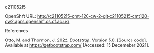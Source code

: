 c21105215

OpenShift URL:
http://c21105215-cmt-120-cw-2-git-c21105215-cmt120-cw2.apps.openshift.cs.cf.ac.uk/

References

Otto, M. and Thornton, J. 2022. _Bootstrap_. Version 5.0. [Source code]. Available at https://getbootstrap.com/ [Accessed: 15 Decemeber 2021].
